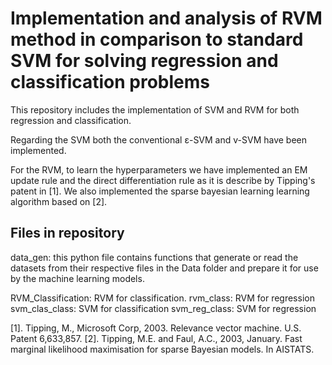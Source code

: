 # Implementation and analysis of RVM method in comparison to standard SVM for solving regression and classification problems

This repository includes the implementation of SVM and RVM for both regression and classification. 

Regarding the SVM both the conventional ε-SVM and v-SVM have been implemented. 

For the RVM, to learn the hyperparameters we have implemented an EM update rule and the direct differentiation rule as it is describe by Tipping's patent in [1]. We also implemented the sparse bayesian learning learning algorithm based on [2].


## Files in repository
data_gen: this python file contains functions that generate or read the datasets from their respective files in the Data folder and prepare it for use by the machine learning models.

RVM_Classification: RVM for classification.
rvm_class: RVM for regression
svm_clas_class: SVM for classification
svm_reg_class: SVM for regression





[1]. Tipping, M., Microsoft Corp, 2003. Relevance vector machine. U.S. Patent 6,633,857.
[2]. Tipping, M.E. and Faul, A.C., 2003, January. Fast marginal likelihood maximisation for sparse Bayesian models. In AISTATS.
